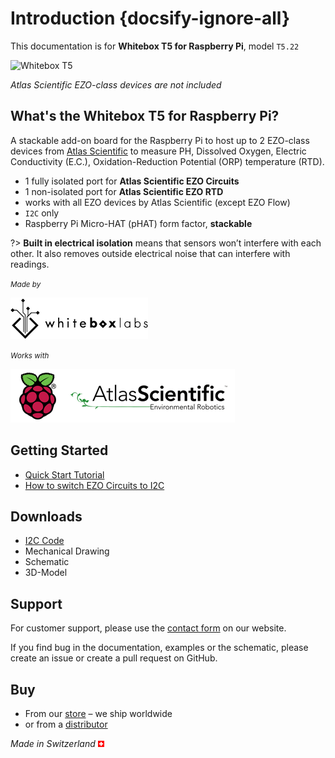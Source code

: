 # Introduction {docsify-ignore-all}

This documentation is for **Whitebox T5 for Raspberry Pi**, model `T5.22`

![Whitebox T5](/_media/whitebox-t5.jpg)

_Atlas Scientific EZO-class devices are not included_



## What's the Whitebox T5 for Raspberry Pi? <!-- {docsify-ignore} -->
A stackable add-on board for the Raspberry Pi to host up to 2 EZO-class devices from [Atlas Scientific](https://www.atlas-scientific.com) to measure PH, Dissolved Oxygen, Electric Conductivity (E.C.), Oxidation-Reduction Potential (ORP) temperature (RTD).

* 1 fully isolated port for **Atlas Scientific EZO Circuits**
* 1 non-isolated port for **Atlas Scientific EZO RTD**
* works with all EZO devices by Atlas Scientific (except EZO Flow)
* `I2C` only
* Raspberry Pi Micro-HAT (pHAT) form factor, **stackable**

?> **Built in electrical isolation** means that sensors won’t interfere with each other. It also removes outside electrical noise that can interfere with readings.

<small>_Made by_</small>

![Whitebox Logo](_media/whitebox_logo.png)

<small>_Works with_</small>

![Raspberry Pi Atlas Logo](_media/designed-for-raspberry-atlas.png)

## Getting Started <!-- {docsify-ignore} -->
* [Quick Start Tutorial](quickstart.md)
* [How to switch EZO Circuits to I2C](protocols.md)

## Downloads <!-- {docsify-ignore} -->
* <i class="far fa-file-code"></i> [I2C Code](https://github.com/whitebox-labs/whitebox-raspberry-ezo)
* <i class="far fa-file-pdf"></i> Mechanical Drawing
* <i class="far fa-file-pdf"></i> Schematic
* <i class="fas fa-cube"></i> 3D-Model

## Support <!-- {docsify-ignore} -->
For customer support, please use the [contact form](https://www.whiteboxes.ch/contact/) on our website.

If you find bug in the documentation, examples or the schematic, please create an issue or create a pull request on GitHub.

## Buy <!-- {docsify-ignore} -->
* From our [<i class="fas fa-shopping-cart"></i> store](https://www.whiteboxes.ch/shop/whitebox-t5) – we ship worldwide
* or from a [distributor](https://www.whiteboxes.ch/distributors)

*Made in Switzerland* ![Switzerland](_media/its-flag-is-a-big-plus.png)
